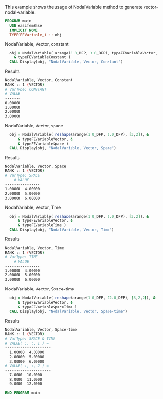 This example shows the usage of NodalVariable method to generate vector-nodal-variable.

```fortran
PROGRAM main
  USE easifemBase
  IMPLICIT NONE
  TYPE(FEVariable_) :: obj
```

NodalVariable, Vector, constant

```fortran
  obj = NodalVariable( arange(0.0_DFP, 3.0_DFP), typeFEVariableVector, &
    & typeFEVariableConstant )
  CALL Display(obj, "NodalVariable, Vector, Constant")
```

Results

```bash
NodalVariable, Vector, Constant
RANK :: 1 (VECTOR)
# VarType: CONSTANT
# VALUE
-------
0.00000
1.00000
2.00000
3.00000
```

NodalVariable, Vector, space

```fortran
  obj = NodalVariable( reshape(arange(1.0_DFP, 6.0_DFP), [3,2]), &
      & typeFEVariableVector, &
      & typeFEVariableSpace )
  CALL Display(obj, "NodalVariable, Vector, Space")
```

Results

```bash
NodalVariable, Vector, Space
RANK :: 1 (VECTOR)
# VarType: SPACE
    # VALUE
----------------
1.00000  4.00000
2.00000  5.00000
3.00000  6.00000
```

NodalVariable, Vector, Time

```fortran
  obj = NodalVariable( reshape(arange(1.0_DFP, 6.0_DFP), [3,2]), &
      & typeFEVariableVector, &
      & typeFEVariableTime )
  CALL Display(obj, "NodalVariable, Vector, Time")
```

Results

```bash
NodalVariable, Vector, Time
RANK :: 1 (VECTOR)
# VarType: TIME
    # VALUE
----------------
1.00000  4.00000
2.00000  5.00000
3.00000  6.00000
```

NodalVariable, Vector, Space-time

```fortran
  obj = NodalVariable( reshape(arange(1.0_DFP, 12.0_DFP), [3,2,2]), &
      & typeFEVariableVector, &
      & typeFEVariableSpaceTime )
  CALL Display(obj, "NodalVariable, Vector, Space-time")
```

Results

```bash
NodalVariable, Vector, Space-time
RANK :: 1 (VECTOR)
# VarType: SPACE & TIME
# VALUE( :, :, 1 ) =
---------------------
  1.00000  4.00000
  2.00000  5.00000
  3.00000  6.00000
# VALUE( :, :, 2 ) =
---------------------
  7.0000  10.0000
  8.0000  11.0000
  9.0000  12.0000
```

```fortran
END PROGRAM main
```
